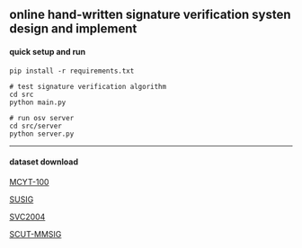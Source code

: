 ## online hand-written signature verification systen design and implement

#### quick setup and run

```shell
pip install -r requirements.txt

# test signature verification algorithm
cd src
python main.py

# run osv server
cd src/server
python server.py
```

---

#### dataset download

[MCYT-100](http://atvs.ii.uam.es/atvs/mcyt100s.html)

[SUSIG](https://biometrics.sabanciuniv.edu/susig.html)

[SVC2004](https://www.cse.ust.hk/svc2004/download.html)

[SCUT-MMSIG](https://github.com/BIP-Lab/SCUT-MMSIG-database)
